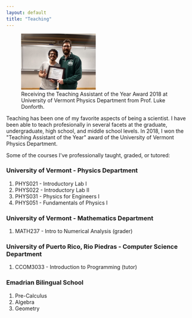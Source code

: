 ```yaml
---
layout: default
title: "Teaching"
---
```


<figure>
<img src="/files/taAwardLuke.jpeg" alt="With Prof. Luke Donforth, receiving the Teaching Assistant of the Year Award 2018 at University of Vermont Physics Department" style="width:200px;height:150px;">
  <figcaption>Receiving the Teaching Assistant of the Year Award 2018 at University of Vermont Physics Department from Prof. Luke Donforth.</figcaption>
</figure>

Teaching has been one of my favorite aspects of being a scientist. I have been able to teach profesionally in several facets at the graduate, undergraduate, high school, and middle school levels. In 2018, I won the "Teaching Assistant of the Year" award of the University of Vermont Physics Department.

Some of the courses I've professionally taught, graded, or tutored:

### University of Vermont - Physics Department
1. PHYS021 - Introductory Lab I
2. PHYS022 - Introductory Lab II
3. PHYS031 - Physics for Engineers I
4. PHYS051 - Fundamentals of Physics I

### University of Vermont - Mathematics Department
1. MATH237 - Intro to Numerical Analysis (grader)

### University of Puerto Rico, Rio Piedras - Computer Science Department
1. CCOM3033 - Introduction to Programming (tutor)

### Emadrian Bilingual School
1. Pre-Calculus
2. Algebra
3. Geometry
